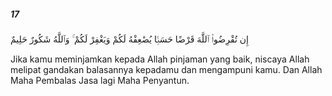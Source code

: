 ##### 17

<span class="ayah">إِن تُقْرِضُوا۟ ٱللَّهَ قَرْضًا حَسَنًۭا يُضَٰعِفْهُ لَكُمْ وَيَغْفِرْ لَكُمْ ۚ وَٱللَّهُ شَكُورٌ حَلِيمٌ</span>

<span class="ayah_translation">Jika kamu meminjamkan kepada Allah pinjaman yang baik, niscaya Allah melipat gandakan balasannya kepadamu dan mengampuni kamu. Dan Allah Maha Pembalas Jasa lagi Maha Penyantun.</span>
